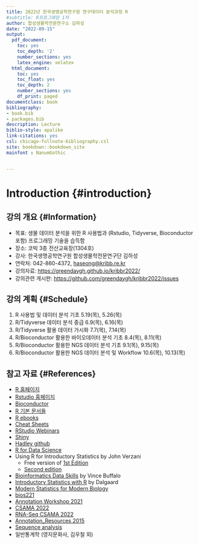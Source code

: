 ```yaml
--- 
title: 2022년 한국생명공학연구원 연구데이터 분석과정 R
#subtitle: R프로그래밍 1차
author: 합성생물학전문연구소 김하성
date: "2022-09-15"
output:
  pdf_document:
    toc: yes
    toc_depth: '2'
    number_sections: yes
    latex_engine: xelatex
  html_document:
    toc: yes
    toc_float: yes
    toc_depth: 2
    number_sections: yes
    df_print: paged
documentclass: book
bibliography:
- book.bib
- packages.bib
description: Lecture
biblio-style: apalike
link-citations: yes
csl: chicago-fullnote-bibliography.csl
site: bookdown::bookdown_site
mainfont : NanumGothic


---
```



# Introduction {#introduction}

## 강의 개요 {#Information}
- 목표: 생물 데이터 분석을 위한 R 사용법과 (Rstudio, Tidyverse, Bioconductor 포함) 프로그래밍 기술을 습득함
- 장소: 코빅 3층 전산교육장(1304호)
- 강사: 한국생명공학연구원 합성생물학전문연구단 김하성
- 연락처: 042-860-4372, haseong@kribb.re.kr 
- 강의자료: https://greendaygh.github.io/kribbr2022/
- 강의관련 게시판: https://github.com/greendaygh/kribbr2022/issues


## 강의 계획 {#Schedule}

1. R 사용법 및 데이터 분석 기초 	5.19(목), 5.26(목)
2. R/Tidyverse 데이터 분석 중급 	6.9(목), 6.16(목)
3. R/Tidyverse 활용 데이터 가시화 	7.7(목), 7.14(목)
4. R/Bioconductor 활용한 바이오데이터 분석 기초	8.4(목), 8.11(목)
5. R/Bioconductor 활용한 NGS 데이터 분석 기초	9.1(목), 9.15(목)
6. R/Bioconductor 활용한 NGS 데이터 분석 및 Workflow 	10.6(목), 10.13(목)


## 참고 자료 {#References}

- [R 홈페이지](https://www.r-project.org/)
- [Rstudio 홈페이지](https://www.rstudio.com/)
- [Bioconductor](https://www.bioconductor.org/)
- [R 기본 문서들](https://cran.r-project.org/manuals.html) 
- [R ebooks](https://bookdown.org/)
- [Cheat Sheets](https://www.rstudio.com/resources/cheatsheets/)
- [RStudio Webinars](https://resources.rstudio.com/)
- [Shiny](http://shiny.rstudio.com/tutorial/)
- [Hadley github](https://github.com/hadley)
- [R for Data Science](https://r4ds.had.co.nz) 
- Using R for Introductory Statistics by John Verzani
  - Free version of [1st Edition](https://cran.r-project.org/doc/contrib/Verzani-SimpleR.pdf)
  - [Second edition](https://www.crcpress.com/Using-R-for-Introductory-Statistics-Second-Edition/Verzani/p/book/9781466590731)
- [Bioinformatics Data Skills](http://2.droppdf.com/files/5aTvl/bioinformatics-data-skills.pdf) by Vince Buffalo
- [Introductory Statistics with R](http://www.academia.dk/BiologiskAntropologi/Epidemiologi/PDF/Introductory_Statistics_with_R__2nd_ed.pdf) by Dalgaard
- [Modern Statistics for Modern Biology](http://web.stanford.edu/class/bios221/book/index.html)
- [bios221](https://web.stanford.edu/class/bios221/labs/)
- [Annotation Workshop 2021](https://jmacdon.github.io/Bioc2021Anno/articles/AnnotationWorkshop.html#summarizedexperiment-objects-1)
- [CSAMA 2022](https://www.bioconductor.org/help/course-materials/2022/CSAMA/)
- [RNA-Seq CSAMA 2022](https://www.bioconductor.org/help/course-materials/2022/CSAMA/lab/2-tuesday/lab-03-rnaseq/rnaseqGene_CSAMA2022.html)
- [Annotation_Resources 2015](https://bioconductor.org/help/course-materials/2015/BioC2015/Annotation_Resources.html)
- [Sequence analysis](http://bioconductor.org/help/course-materials/2015/LearnBioconductorFeb2015/A01.3_BioconductorForSequenceAnalysis.html)
- 일반통계학 (영지문화사, 김우철 외)
